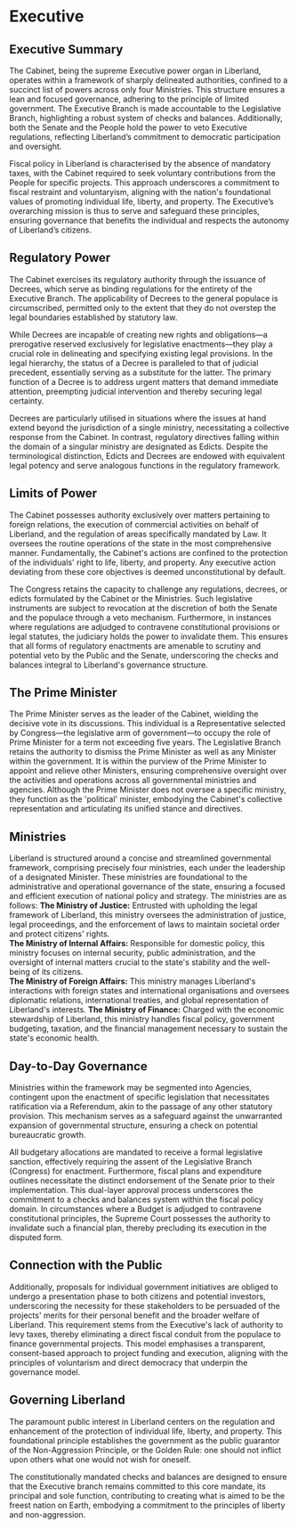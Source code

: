 # Executive

## Executive Summary
The Cabinet, being the supreme Executive power organ in Liberland, operates within a framework of sharply delineated authorities, confined to a succinct list of powers across only four Ministries. This structure ensures a lean and focused governance, adhering to the principle of limited government. The Executive Branch is made accountable to the Legislative Branch, highlighting a robust system of checks and balances. Additionally, both the Senate and the People hold the power to veto Executive regulations, reflecting Liberland’s commitment to democratic participation and oversight.

Fiscal policy in Liberland is characterised by the absence of mandatory taxes, with the Cabinet required to seek voluntary contributions from the People for specific projects. This approach underscores a commitment to fiscal restraint and voluntaryism, aligning with the nation's foundational values of promoting individual life, liberty, and property. The Executive’s overarching mission is thus to serve and safeguard these principles, ensuring governance that benefits the individual and respects the autonomy of Liberland’s citizens.

## Regulatory Power
The Cabinet exercises its regulatory authority through the issuance of Decrees, which serve as binding regulations for the entirety of the Executive Branch. The applicability of Decrees to the general populace is circumscribed, permitted only to the extent that they do not overstep the legal boundaries established by statutory law. 

While Decrees are incapable of creating new rights and obligations—a prerogative reserved exclusively for legislative enactments—they play a crucial role in delineating and specifying existing legal provisions. In the legal hierarchy, the status of a Decree is paralleled to that of judicial precedent, essentially serving as a substitute for the latter. The primary function of a Decree is to address urgent matters that demand immediate attention, preempting judicial intervention and thereby securing legal certainty.

Decrees are particularly utilised in situations where the issues at hand extend beyond the jurisdiction of a single ministry, necessitating a collective response from the Cabinet. In contrast, regulatory directives falling within the domain of a singular ministry are designated as Edicts. Despite the terminological distinction, Edicts and Decrees are endowed with equivalent legal potency and serve analogous functions in the regulatory framework.

## Limits of Power
The Cabinet possesses authority exclusively over matters pertaining to foreign relations, the execution of commercial activities on behalf of Liberland, and the regulation of areas specifically mandated by Law. It oversees the routine operations of the state in the most comprehensive manner. Fundamentally, the Cabinet's actions are confined to the protection of the individuals' right to life, liberty, and property. Any executive action deviating from these core objectives is deemed unconstitutional by default.

The Congress retains the capacity to challenge any regulations, decrees, or edicts formulated by the Cabinet or the Ministries. Such legislative instruments are subject to revocation at the discretion of both the Senate and the populace through a veto mechanism. Furthermore, in instances where regulations are adjudged to contravene constitutional provisions or legal statutes, the judiciary holds the power to invalidate them. This ensures that all forms of regulatory enactments are amenable to scrutiny and potential veto by the Public and the Senate, underscoring the checks and balances integral to Liberland's governance structure.

## The Prime Minister
The Prime Minister serves as the leader of the Cabinet, wielding the decisive vote in its discussions. This individual is a Representative selected by Congress—the legislative arm of government—to occupy the role of Prime Minister for a term not exceeding five years. The Legislative Branch retains the authority to dismiss the Prime Minister as well as any Minister within the government. It is within the purview of the Prime Minister to appoint and relieve other Ministers, ensuring comprehensive oversight over the activities and operations across all governmental ministries and agencies. Although the Prime Minister does not oversee a specific ministry, they function as the 'political' minister, embodying the Cabinet's collective representation and articulating its unified stance and directives.

## Ministries
Liberland is structured around a concise and streamlined governmental framework, comprising precisely four ministries, each under the leadership of a designated Minister. These ministries are foundational to the administrative and operational governance of the state, ensuring a focused and efficient execution of national policy and strategy. The ministries are as follows:
**The Ministry of Justice:** Entrusted with upholding the legal framework of Liberland, this ministry oversees the administration of justice, legal proceedings, and the enforcement of laws to maintain societal order and protect citizens' rights.  
**The Ministry of Internal Affairs:** Responsible for domestic policy, this ministry focuses on internal security, public administration, and the oversight of internal matters crucial to the state's stability and the well-being of its citizens.  
**The Ministry of Foreign Affairs:** This ministry manages Liberland's interactions with foreign states and international organisations and oversees diplomatic relations, international treaties, and global representation of Liberland's interests.
**The Ministry of Finance:** Charged with the economic stewardship of Liberland, this ministry handles fiscal policy, government budgeting, taxation, and the financial management necessary to sustain the state's economic health.

## Day-to-Day Governance
Ministries within the framework may be segmented into Agencies, contingent upon the enactment of specific legislation that necessitates ratification via a Referendum, akin to the passage of any other statutory provision. This mechanism serves as a safeguard against the unwarranted expansion of governmental structure, ensuring a check on potential bureaucratic growth.

All budgetary allocations are mandated to receive a formal legislative sanction, effectively requiring the assent of the Legislative Branch (Congress) for enactment. Furthermore, fiscal plans and expenditure outlines necessitate the distinct endorsement of the Senate prior to their implementation. This dual-layer approval process underscores the commitment to a checks and balances system within the fiscal policy domain. In circumstances where a Budget is adjudged to contravene constitutional principles, the Supreme Court possesses the authority to invalidate such a financial plan, thereby precluding its execution in the disputed form.

## Connection with the Public
Additionally, proposals for individual government initiatives are obliged to undergo a presentation phase to both citizens and potential investors, underscoring the necessity for these stakeholders to be persuaded of the projects' merits for their personal benefit and the broader welfare of Liberland. This requirement stems from the Executive's lack of authority to levy taxes, thereby eliminating a direct fiscal conduit from the populace to finance governmental projects. This model emphasises a transparent, consent-based approach to project funding and execution, aligning with the principles of voluntarism and direct democracy that underpin the governance model.

## Governing Liberland
The paramount public interest in Liberland centers on the regulation and enhancement of the protection of individual life, liberty, and property. This foundational principle establishes the government as the public guarantor of the Non-Aggression Principle, or the Golden Rule: one should not inflict upon others what one would not wish for oneself. 

The constitutionally mandated checks and balances are designed to ensure that the Executive branch remains committed to this core mandate, its principal and sole function, contributing to creating what is aimed to be the freest nation on Earth, embodying a commitment to the principles of liberty and non-aggression.




